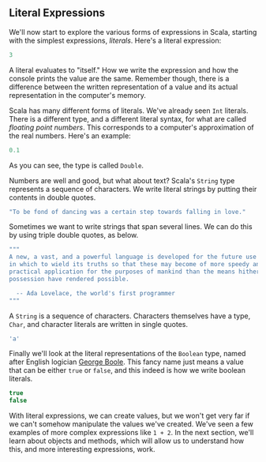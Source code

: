 ## Literal Expressions

We'll now start to explore the various forms of expressions in Scala, starting with the simplest expressions, *literals*. Here's a literal expression:

```scala mdoc
3
```

A literal evaluates to "itself." How we write the expression and how the console prints the value are the same. Remember though, there is a difference between the written representation of a value and its actual representation in the computer's memory.

Scala has many different forms of literals. We've already seen `Int` literals. There is a different type, and a different literal syntax, for what are called *floating point numbers*. This corresponds to a computer's approximation of the real numbers. Here's an example:

```scala mdoc
0.1
```

As you can see, the type is called `Double`.

Numbers are well and good, but what about text? Scala's `String` type represents a sequence of characters. We write literal strings by putting their contents in double quotes.

```scala mdoc
"To be fond of dancing was a certain step towards falling in love."
```

Sometimes we want to write strings that span several lines. We can do this by using triple double quotes, as below.

```scala mdoc
"""
A new, a vast, and a powerful language is developed for the future use of analysis,
in which to wield its truths so that these may become of more speedy and accurate
practical application for the purposes of mankind than the means hitherto in our
possession have rendered possible.

  -- Ada Lovelace, the world's first programmer
"""
```

A `String` is a sequence of characters. Characters themselves have a type, `Char`, and character literals are written in single quotes.

```scala mdoc
'a'
```

Finally we'll look at the literal representations of the `Boolean` type, named after English logician [George Boole](https://en.wikipedia.org/wiki/George_Boole). This fancy name just means a value that can be either `true` or `false`, and this indeed is how we write boolean literals.

```scala mdoc
true
false
```

With literal expressions, we can create values, but we won't get very far if we can't somehow manipulate the values we've created. We've seen a few examples of more complex expressions like `1 + 2`. In the next section, we'll learn about objects and methods, which will allow us to understand how this, and more interesting expressions, work.

